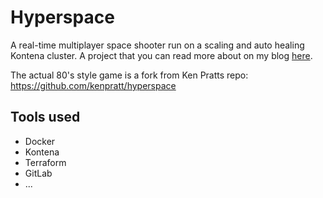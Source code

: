 # Hyperspace

A real-time multiplayer space shooter run on a scaling and auto healing Kontena cluster. A project that you can read more about on my blog [here](https://blog.mecloud.online).

The actual 80's style game is a fork from Ken Pratts repo: https://github.com/kenpratt/hyperspace

## Tools used

 * Docker
 * Kontena
 * Terraform
 * GitLab
 * ...
 